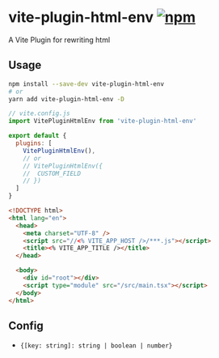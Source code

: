 # vite-plugin-html-env [![npm](https://img.shields.io/npm/v/vite-plugin-html-env.svg)](https://npmjs.com/package/vite-plugin-html-env)

A Vite Plugin for rewriting html

## Usage
```sh
npm install --save-dev vite-plugin-html-env
# or
yarn add vite-plugin-html-env -D
```

```js
// vite.config.js
import VitePluginHtmlEnv from 'vite-plugin-html-env'

export default {
  plugins: [
    VitePluginHtmlEnv(),
    // or
    // VitePluginHtmlEnv({
    //  CUSTOM_FIELD
    // })
  ]
}
```

```html
<!DOCTYPE html>
<html lang="en">
  <head>
    <meta charset="UTF-8" />
    <script src="//<% VITE_APP_HOST />/***.js"></script>
    <title><% VITE_APP_TITLE /></title>
  </head>

  <body>
    <div id="root"></div>
    <script type="module" src="/src/main.tsx"></script>
  </body>
</html>
```

## Config

- `{[key: string]: string | boolean | number}`
